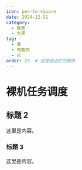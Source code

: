 ```yaml
---
icon: pen-to-square
date: 2024-12-31
category:
  - 香蕉
  - 水果
tag:
  - 黄
  - 弯曲的
  - 长
order: 23  # 这是侧边栏的顺序
---
```


# 裸机任务调度


<!-- more -->

## 标题 2

这里是内容。

### 标题 3

这里是内容。